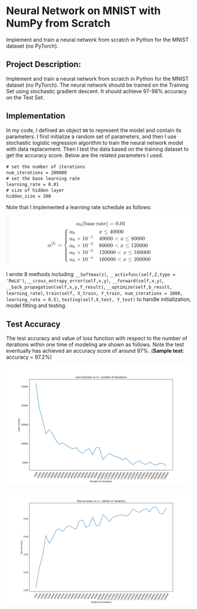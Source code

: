 # Neural Network on MNIST with NumPy from Scratch
Implement and train a neural network from scratch in Python for the MNIST dataset (no PyTorch).

## Project Description:

Implement and train a neural network from scratch in Python for the MNIST dataset (no PyTorch). The neural network should be trained on the Training Set using stochastic gradient descent. It should achieve 97-98% accuracy on the Test Set. 

## Implementation

In my code, I defined an object  `NN` to represent the model and contain its parameters. I first initialize a random set of parameters, and then I use stochastic logistic regression algorithm to train the neural network model with data replacement. Then I test the data based on the training dataset to get the accuracy score. Below are the related parameters I used.

    # set the number of iterations
    num_iterations = 200000
    # set the base learning rate
    learning_rate = 0.01
    # size of hidden layer
    hidden_size = 300

Note that I implemented a learning rate schedule as follows:

![Figure_0](assets/Figure_0.png)

I wrote 8 methods including `__Softmax(z)`, `__activfunc(self,Z,type = 'ReLU')`, `__cross_entropy_error(self,v,y)`, `__forward(self,x,y)`, `__back_propagation(self,x,y,f_result)`, `__optimize(self,b_result, learning_rate)`, `train(self, X_train, Y_train, num_iterations = 1000, learning_rate = 0.5)`, `testing(self,X_test, Y_test)` to handle initialization, model fitting and testing.

## Test Accuracy 
The test accuracy and value of loss function with respect to the number of iterations within one time of modeling are shown as follows. Note the test eventually has achieved an accuracy score of around 97%. (**Sample test**: accuracy = 97.2%)

![Figure_1](assets/Figure_1.png)

![Figure_2](assets/Figure_2.png)

